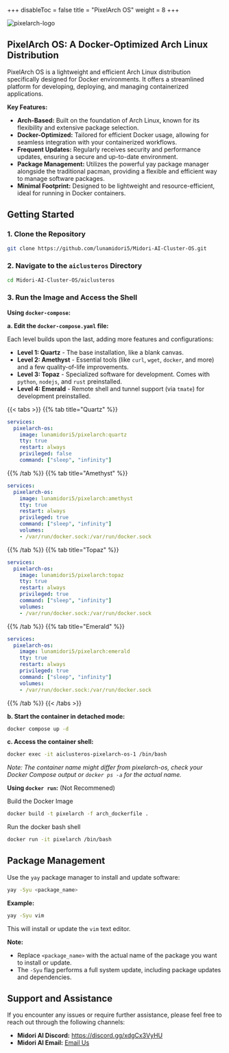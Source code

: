+++
disableToc = false
title = "PixelArch OS"
weight = 8
+++

![pixelarch-logo](https://tea-cup.midori-ai.xyz/download/pixalarch-banner.png)

## PixelArch OS: A Docker-Optimized Arch Linux Distribution

PixelArch OS is a lightweight and efficient Arch Linux distribution specifically designed for Docker environments. It offers a streamlined platform for developing, deploying, and managing containerized applications.

**Key Features:**

- **Arch-Based:** Built on the foundation of Arch Linux, known for its flexibility and extensive package selection.
- **Docker-Optimized:** Tailored for efficient Docker usage, allowing for seamless integration with your containerized workflows.
- **Frequent Updates:** Regularly receives security and performance updates, ensuring a secure and up-to-date environment.
- **Package Management:** Utilizes the powerful yay package manager alongside the traditional pacman, providing a flexible and efficient way to manage software packages.
- **Minimal Footprint:** Designed to be lightweight and resource-efficient, ideal for running in Docker containers.

## Getting Started

### 1. Clone the Repository

```bash
git clone https://github.com/lunamidori5/Midori-AI-Cluster-OS.git
```

### 2. Navigate to the `aiclusteros` Directory

```bash
cd Midori-AI-Cluster-OS/aiclusteros
```

### 3. Run the Image and Access the Shell

**Using `docker-compose`:**

**a. Edit the `docker-compose.yaml` file:**

Each level builds upon the last, adding more features and configurations:

- **Level 1: Quartz** - The base installation, like a blank canvas.
- **Level 2: Amethyst** - Essential tools (like `curl`, `wget`, `docker`, and more) and a few quality-of-life improvements.
- **Level 3: Topaz** -  Specialized software for development. Comes with `python`, `nodejs`, and `rust` preinstalled.
- **Level 4: Emerald** - Remote shell and tunnel support (via `tmate`) for development preinstalled.

{{< tabs >}}
{{% tab title="Quartz" %}}

```yaml
services:
  pixelarch-os:
    image: lunamidori5/pixelarch:quartz
    tty: true
    restart: always
    privileged: false
    command: ["sleep", "infinity"]
```

{{% /tab %}}
{{% tab title="Amethyst" %}}

```yaml
services:
  pixelarch-os:
    image: lunamidori5/pixelarch:amethyst
    tty: true
    restart: always
    privileged: true
    command: ["sleep", "infinity"]
    volumes:
    - /var/run/docker.sock:/var/run/docker.sock
```

{{% /tab %}}
{{% tab title="Topaz" %}}

```yaml
services:
  pixelarch-os:
    image: lunamidori5/pixelarch:topaz
    tty: true
    restart: always
    privileged: true
    command: ["sleep", "infinity"]
    volumes:
    - /var/run/docker.sock:/var/run/docker.sock
```

{{% /tab %}}
{{% tab title="Emerald" %}}

```yaml
services:
  pixelarch-os:
    image: lunamidori5/pixelarch:emerald
    tty: true
    restart: always
    privileged: true
    command: ["sleep", "infinity"]
    volumes:
    - /var/run/docker.sock:/var/run/docker.sock
```

{{% /tab %}}
{{< /tabs >}}

**b. Start the container in detached mode:**

```bash
docker compose up -d
```

**c. Access the container shell:**

```bash
docker exec -it aiclusteros-pixelarch-os-1 /bin/bash
```
*Note: The container name might differ from pixelarch-os, check your Docker Compose output or `docker ps -a` for the actual name.*

**Using `docker run`:** (Not Recommened)

Build the Docker Image
```bash
docker build -t pixelarch -f arch_dockerfile .
```
Run the docker bash shell
```bash
docker run -it pixelarch /bin/bash
```

## Package Management

Use the `yay` package manager to install and update software:

```bash
yay -Syu <package_name>
```

**Example:**

```bash
yay -Syu vim
```

This will install or update the `vim` text editor.

**Note:**

* Replace `<package_name>` with the actual name of the package you want to install or update.
* The `-Syu` flag performs a full system update, including package updates and dependencies.


## Support and Assistance

If you encounter any issues or require further assistance, please feel free to reach out through the following channels:

* **Midori AI Discord:** https://discord.gg/xdgCx3VyHU
* **Midori AI Email:** [Email Us](mailto:contact-us@midori-ai.xyz)